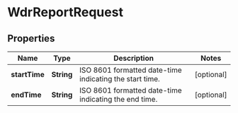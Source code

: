 

# WdrReportRequest


## Properties

Name | Type | Description | Notes
------------ | ------------- | ------------- | -------------
**startTime** | **String** | ISO 8601 formatted date-time indicating the start time. |  [optional]
**endTime** | **String** | ISO 8601 formatted date-time indicating the end time. |  [optional]



